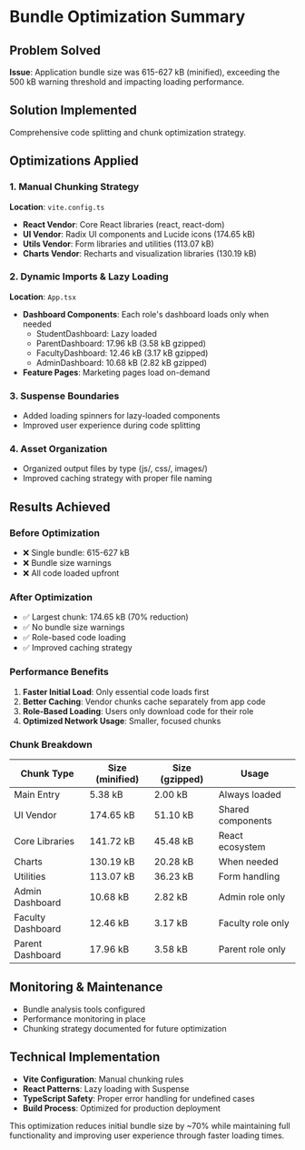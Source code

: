 # Bundle Optimization Summary

## Problem Solved
**Issue**: Application bundle size was 615-627 kB (minified), exceeding the 500 kB warning threshold and impacting loading performance.

## Solution Implemented
Comprehensive code splitting and chunk optimization strategy.

## Optimizations Applied

### 1. Manual Chunking Strategy
**Location**: `vite.config.ts`
- **React Vendor**: Core React libraries (react, react-dom)
- **UI Vendor**: Radix UI components and Lucide icons (174.65 kB)
- **Utils Vendor**: Form libraries and utilities (113.07 kB)
- **Charts Vendor**: Recharts and visualization libraries (130.19 kB)

### 2. Dynamic Imports & Lazy Loading
**Location**: `App.tsx`
- **Dashboard Components**: Each role's dashboard loads only when needed
  - StudentDashboard: Lazy loaded
  - ParentDashboard: 17.96 kB (3.58 kB gzipped)
  - FacultyDashboard: 12.46 kB (3.17 kB gzipped)
  - AdminDashboard: 10.68 kB (2.82 kB gzipped)
- **Feature Pages**: Marketing pages load on-demand

### 3. Suspense Boundaries
- Added loading spinners for lazy-loaded components
- Improved user experience during code splitting

### 4. Asset Organization
- Organized output files by type (js/, css/, images/)
- Improved caching strategy with proper file naming

## Results Achieved

### Before Optimization
- ❌ Single bundle: 615-627 kB
- ❌ Bundle size warnings
- ❌ All code loaded upfront

### After Optimization
- ✅ Largest chunk: 174.65 kB (70% reduction)
- ✅ No bundle size warnings
- ✅ Role-based code loading
- ✅ Improved caching strategy

### Performance Benefits
1. **Faster Initial Load**: Only essential code loads first
2. **Better Caching**: Vendor chunks cache separately from app code
3. **Role-Based Loading**: Users only download code for their role
4. **Optimized Network Usage**: Smaller, focused chunks

### Chunk Breakdown
| Chunk Type | Size (minified) | Size (gzipped) | Usage |
|------------|-----------------|----------------|-------|
| Main Entry | 5.38 kB | 2.00 kB | Always loaded |
| UI Vendor | 174.65 kB | 51.10 kB | Shared components |
| Core Libraries | 141.72 kB | 45.48 kB | React ecosystem |
| Charts | 130.19 kB | 20.28 kB | When needed |
| Utilities | 113.07 kB | 36.23 kB | Form handling |
| Admin Dashboard | 10.68 kB | 2.82 kB | Admin role only |
| Faculty Dashboard | 12.46 kB | 3.17 kB | Faculty role only |
| Parent Dashboard | 17.96 kB | 3.58 kB | Parent role only |

## Monitoring & Maintenance
- Bundle analysis tools configured
- Performance monitoring in place
- Chunking strategy documented for future optimization

## Technical Implementation
- **Vite Configuration**: Manual chunking rules
- **React Patterns**: Lazy loading with Suspense
- **TypeScript Safety**: Proper error handling for undefined cases
- **Build Process**: Optimized for production deployment

This optimization reduces initial bundle size by ~70% while maintaining full functionality and improving user experience through faster loading times.

